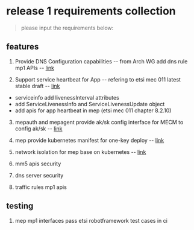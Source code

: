 # release 1 requirements collection

> please input the requirements below:


## features

1. Provide DNS Configuration capabilities -- from Arch WG
   add dns rule mp1 APIs -- [link](https://gitee.com/OSDT/dashboard?issue_id=I1OWJI)

2. Support service heartbeat for App -- refering to etsi mec 011 latest stable draft -- [link](https://gitee.com/OSDT/dashboard?issue_id=I1QGUZ)
- serviceinfo add livenessInterval attributes
- add ServiceLivenessInfo and ServiceLivenessUpdate object
- add apis for app heartbeat in mep (etsi mec 011 chapter 8.2.10) 

3. mepauth and mepagent provide ak/sk config interface for MECM to config ak/sk -- [link](https://gitee.com/OSDT/dashboard?issue_id=I1QGVD)

4. mep provide kubernetes manifest for one-key deploy -- [link](https://gitee.com/OSDT/dashboard?issue_id=I1QGV6)

5. network isolation for mep base on kubernetes  -- [link](https://gitee.com/OSDT/dashboard?issue_id=I1OY0L)

6. mm5 apis security

7. dns server security

8. traffic rules mp1 apis

## testing

1. mep mp1 interfaces pass etsi robotframework test cases in ci




